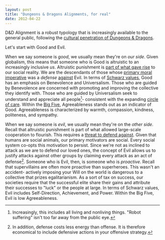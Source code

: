 ```yaml
---
layout: post
title: "Dungeons & Dragons Alignments, for real"
date: 2012-04-22
---
```


D&D Alignment is a robust typology that is increasingly available to the general public, following the [cultural penetration of Dungeons & Dragons](https://trends.google.com/trends/explore?date=2008-10-27%202019-11-27&q=d%26d).

Let's start with Good and Evil.

When we say someone is _good_, we usually mean they're on _our side_. Given globalism, this means that someone who is Good is altruistic to an increasingly inclusive _us_. Altruistic punishment is [part of what gave rise](https://www.pnas.org/content/102/19/7047) to our social reality. We are the descendants of those whose [primary moral imperative](https://www.thebritishacademy.ac.uk/sites/default/files/110p197.pdf) was a _defense_ [against](https://science.sciencemag.org/content/sci/328/5978/617.full.pdf) Evil. In terms of [Schwarz values](https://en.wikipedia.org/wiki/Theory_of_Basic_Human_Values), Good has an emphasis on Benevolence and Universalism. Those who are guided by Benevolence are concerned with promoting and improving the collective they identify with. Those who are guided by Universalism seek to understand and appreciate all people[^robot]- consistent with the expanding [circle of care](https://www.sciencedirect.com/science/article/pii/S0022103108001613). Within the [Big Five](https://en.wikipedia.org/wiki/Big_Five_personality_traits), Agreeableness stands out as an indicator of Good. Agreeableness is characterized by warmth, compassion, kindness, politeness, and sympathy.

When we say someone is _evil_, we usually mean they're on the _other side_. Recall that altruistic punishment is part of what allowed large-scale cooperation to flourish. This requires a [threat to defend against](https://www.pnas.org/content/pnas/110/41/16384.full.pdf). Given that humans are social animals, our primary motivators are social. Every social system co-opts this motivation to persist. Since we're not as inclined to attack as we are to defend our loved ones, the concept of Evil allows us to justify attacks against other groups by claiming every attack as an act of defense[^cost]. Someone who is Evil, then, is someone who is _proactive_. Recall that supervillains are often more proactive than superheroes. This wasn't an accident- actively imposing your Will on the world is dangerous to a collective that prizes egalitarianism. As a sort of tax on success, our societies require that the successful elite share their gains and attribute their successes to "luck" or the people at large. In terms of Schwarz values, Evil includes Self-Direction, Achievement, and Power. Within the Big Five, Evil is low Agreeableness. 

[^robot]: Increasingly, this includes all living and nonliving things. "Robot suffering" isn't too far away from the public eye.
[^cost]: In addition, defense costs less energy than offense. It is therefore economical to include defensive actions in your offensive strategy. 
